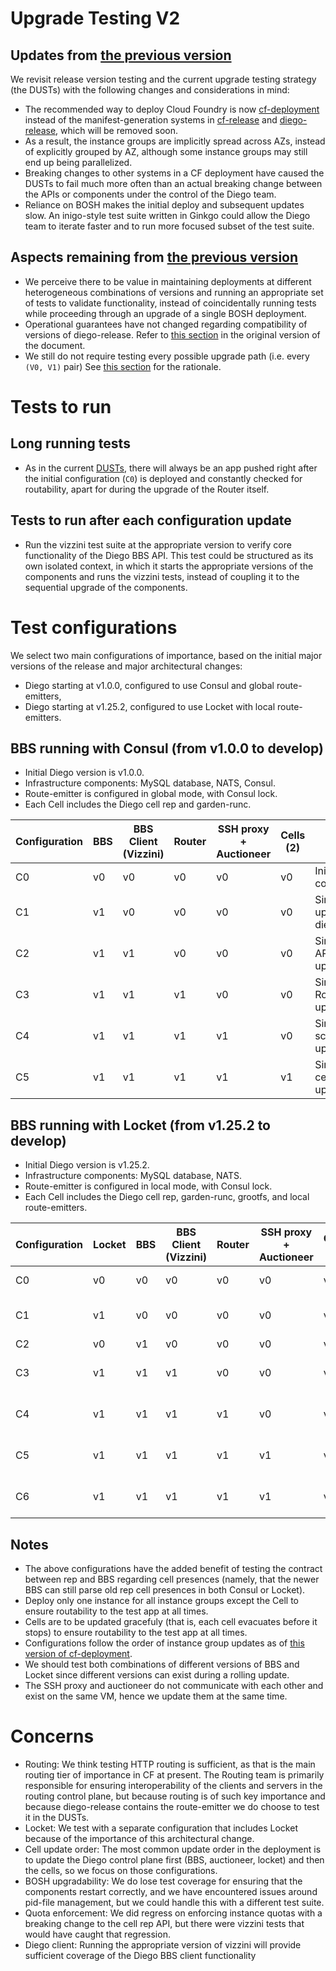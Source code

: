 # Upgrade Testing V2<a id="sec-1" name="sec-1"></a>

## Updates from [the previous version](https://github.com/cloudfoundry/diego-dev-notes/blob/master/proposals/release-versioning-testing.md)<a id="sec-1-1" name="sec-1-1"></a>

We revisit release version testing and the current upgrade testing strategy (the DUSTs) with the following changes and considerations in mind:

- The recommended way to deploy Cloud Foundry is now [cf-deployment](https://github.com/cloudfoundry/cf-deployment) instead of the manifest-generation systems in [cf-release](https://github.com/cloudfoundry/cf-release) and [diego-release](https://github.com/cloudfoundry/diego-release), which will be removed soon.
- As a result, the instance groups are implicitly spread across AZs, instead of explicitly grouped by AZ, although some instance groups may still end up being parallelized.
- Breaking changes to other systems in a CF deployment have caused the DUSTs to fail much more often than an actual breaking change between the APIs or components under the control of the Diego team.
- Reliance on BOSH makes the initial deploy and subsequent updates slow. An inigo-style test suite written in Ginkgo could allow the Diego team to iterate faster and to run more focused subset of the test suite.

## Aspects remaining from [the previous version](https://github.com/cloudfoundry/diego-dev-notes/blob/master/proposals/release-versioning-testing.md)<a id="sec-1-2" name="sec-1-2"></a>

- We perceive there to be value in maintaining deployments at different heterogeneous combinations of versions and running an appropriate set of tests to validate functionality, instead of coincidentally running tests while proceeding through an upgrade of a single BOSH deployment.
- Operational guarantees have not changed regarding compatibility of versions of diego-release. Refer to [this section](https://github.com/cloudfoundry/diego-dev-notes/blob/master/proposals/release-versioning-testing.md#operational-guarantees) in the original version of the document.
- We still do not require testing every possible upgrade path (i.e. every `(V0, V1)` pair) See [this section](https://github.com/cloudfoundry/diego-dev-notes/blob/master/proposals/release-versioning-testing.md#selection-of-versions-for-testing) for the rationale.


# Tests to run<a id="sec-2" name="sec-2"></a>

## Long running tests<a id="sec-2-1" name="sec-2-1"></a>

- As in the current [DUSTs](https://github.com/cloudfoundry/diego-upgrade-stability-tests), there will always be an app pushed right after the initial configuration (`C0`) is deployed and constantly checked for routability, apart for during the upgrade of the Router itself.

## Tests to run after each configuration update<a id="sec-2-2" name="sec-2-2"></a>

- Run the vizzini test suite at the appropriate version to verify core functionality of the Diego BBS API. This test could be structured as its own isolated context, in which it starts the appropriate versions of the components and runs the vizzini tests, instead of coupling it to the sequential upgrade of the components.

# Test configurations<a id="sec-3" name="sec-3"></a>

We select two main configurations of importance, based on the initial major versions of the release and major architectural changes:

- Diego starting at v1.0.0, configured to use Consul and global route-emitters,
- Diego starting at v1.25.2, configured to use Locket with local route-emitters.


## BBS running with Consul (from v1.0.0 to develop)<a id="sec-3-1" name="sec-3-1"></a>

- Initial Diego version is v1.0.0.
- Infrastructure components: MySQL database, NATS, Consul.
- Route-emitter is configured in global mode, with Consul lock.
- Each Cell includes the Diego cell rep and garden-runc.

| Configuration | BBS | BBS Client (Vizzini) | Router     | SSH proxy + Auctioneer | Cells (2) | Notes                         |
|---------------|-----|----------------------|------------|------------------------|-----------|-------------------------------|
| C0            | v0  | v0                   | v0         | v0                     | v0        | Initial configuration         |
| C1            | v1  | v0                   | v0         | v0                     | v0        | Simulates upgrading diego-api |
| C2            | v1  | v1                   | v0         | v0                     | v0        | Simulates API upgrading       |
| C3            | v1  | v1                   | v1         | v0                     | v0        | Simulates Router upgrading    |
| C4            | v1  | v1                   | v1         | v1                     | v0        | Simulates scheduler upgrading |
| C5            | v1  | v1                   | v1         | v1                     | v1        | Simulates cell upgrading      |


## BBS running with Locket (from v1.25.2 to develop)<a id="sec-3-2" name="sec-3-2"></a>

- Initial Diego version is v1.25.2.
- Infrastructure components: MySQL database, NATS.
- Route-emitter is configured in local mode, with Consul lock.
- Each Cell includes the Diego cell rep, garden-runc, grootfs, and local route-emitters.

| Configuration | Locket | BBS | BBS Client (Vizzini) | Router     | SSH proxy + Auctioneer | Cells (2) | Notes                         |
|---------------|--------|-----|----------------------|------------|------------------------|-----------|-------------------------------|
| C0            | v0     | v0  | v0                   | v0         | v0                     | v0        | Initial configuration         |
| C1            | v1     | v0  | v0                   | v0         | v0                     | v0        | Simulates upgrading diego-api |
| C2            | v0     | v1  | v0                   | v0         | v0                     | v0        |                               |
| C3            | v1     | v1  | v1                   | v0         | v0                     | v0        | Simulates API upgrading       |
| C4            | v1     | v1  | v1                   | v1         | v0                     | v0        | Simulates Router upgrading    |
| C5            | v1     | v1  | v1                   | v1         | v1                     | v0        | Simulates scheduler upgrading |
| C6            | v1     | v1  | v1                   | v1         | v1                     | v1        | Simulates cell upgrading      |


## Notes<a id="sec-3-3" name="sec-3-3"></a>

- The above configurations have the added benefit of testing the contract between rep and BBS regarding cell presences (namely, that the newer BBS can still parse old rep cell presences in both Consul or Locket).
- Deploy only one instance for all instance groups except the Cell to ensure routability to the test app at all times.
- Cells are to be updated gracefuly (that is, each cell evacuates before it stops) to ensure routability to the test app at all times.
- Configurations follow the order of instance group updates as of [this version of cf-deployment](https://github.com/cloudfoundry/cf-deployment/commit/9be2644da8de08540891e24856bbdb88f9a83f67).
- We should test both combinations of different versions of BBS and Locket since different versions can exist during a rolling update.
- The SSH proxy and auctioneer do not communicate with each other and exist on the same VM, hence we update them at the same time.


# Concerns<a id="sec-4" name="sec-4"></a>

- Routing: We think testing HTTP routing is sufficient, as that is the main routing tier of importance in CF at present. The Routing team is primarily responsible for ensuring interoperability of the clients and servers in the routing control plane, but because routing is of such key importance and because diego-release contains the route-emitter we do choose to test it in the DUSTs.
- Locket: We test with a separate configuration that includes Locket because of the importance of this architectural change.
- Cell update order: The most common update order in the deployment is to update the Diego control plane first (BBS, auctioneer, locket) and then the cells, so we focus on those configurations.
- BOSH upgradability: We do lose test coverage for ensuring that the components restart correctly, and we have encountered issues around pid-file management, but we could handle this with a different test suite.
- Quota enforcement: We did regress on enforcing instance quotas with a breaking change to the cell rep API, but there were vizzini tests that would have caught that regression.
- Diego client: Running the appropriate version of vizzini will provide sufficient coverage of the Diego BBS client functionality
